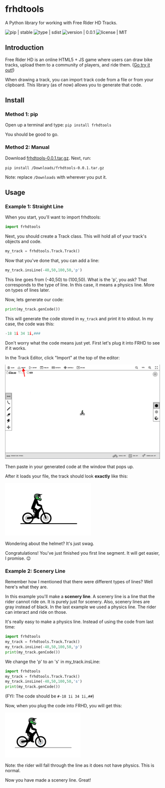 # frhdtools
A Python library for working with Free Rider HD Tracks.

![pip | stable](https://img.shields.io/badge/pip-stable-green.png) ![type | sdist](https://img.shields.io/badge/type-sdist-blue.png) ![version | 0.0.1](https://img.shields.io/badge/version-0.0.1-orange.png) ![license | MIT](https://img.shields.io/badge/license-MIT-blue.png)

## Introduction
Free Rider HD is an online HTML5 + JS game where users can draw bike tracks, upload them to a community of players, and ride them. ([Go try it out!](https://www.freeriderhd.com "Free Rider HD"))

When drawing a track, you can import track code from a file or from your clipboard. This library (as of now) allows you to generate that code.

## Install
### Method 1: pip

Open up a terminal and type:
```pip install frhdtools```

You should be good to go.

### Method 2: Manual

Download [frhdtools-0.0.1.tar.gz](https://github.com/maxmillion18/frhdtools/blob/master/dist/frhdtools-0.0.1.tar.gz?raw=true "frhdtools-0.0.1.tar.gz"). Next, run:

`pip install /Downloads/frhdtools-0.0.1.tar.gz`

Note: replace `/Downloads` with wherever you put it.

## Usage
### Example 1: Straight Line
When you start, you'll want to import frhdtools:

```python
import frhdtools
```

Next, you should create a Track class. This will hold all of your track's objects and code.

```python
my_track = frhdtools.Track.Track()
```

Now that you've done that, you can add a line:

```python
my_track.insLine(-40,50,100,50,'p')
```

This line goes from (-40,50) to (100,50). What is the 'p', you ask? That corresponds to the type of line. In this case, it means a physics line. More on types of lines later.

Now, lets generate our code:

```python
print(my_track.genCode())
```

This will generate the code stored in ```my_track``` and print it to stdout.
In my case, the code was this:

```python
-18 1i 34 1i,###
```

Don't worry what the code means just yet. First let's plug it into FRHD to see if it works.

In the Track Editor, click "Import" at the top of the editor:

![Click Import at the top of the screen.](/images/example1/frhdimport.png)

Then paste in your generated code at the window that pops up.

After it loads your file, the track should look **exactly** like this:

![The imported track.](/images/example1/frhdexample1.png)

Wondering about the helmet? It's just swag.

Congratulations! You've just finished you first line segment. It will get easier, I promise. :wink:

### Example 2: Scenery Line

Remember how I mentioned that there were different types of lines? Well here's what they are.

In this example you'll make a **scenery line**. A scenery line is a line that the rider cannot ride on. It is purely just for scenery. Also, scenery lines are gray instead of black. In the last example we used a physics line. The rider can interact and ride on those. 

It's really easy to make a physics line. Instead of using the code from last time:

```python
import frhdtools
my_track = frhdtools.Track.Track()
my_track.insLine(-40,50,100,50,'p')
print(my_track.genCode())
```

We change the 'p' to an 's' in my_track.insLine:

```python
import frhdtools
my_track = frhdtools.Track.Track()
my_track.insLine(-40,50,100,50,'s')
print(my_track.genCode())
```

(FYI: The code should be ```#-18 1i 34 1i,##```)

Now, when you plug the code into FRHD, you will get this:

![A scenery line.](images/example2/frhdexample2.png)

Note: the rider will fall through the line as it does not have physics. This is normal.

Now you have made a scenery line. Great!
